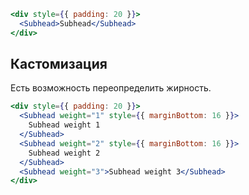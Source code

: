 ```jsx { "props": { "layout": false, "iframe": false } }
<div style={{ padding: 20 }}>
  <Subhead>Subhead</Subhead>
</div>
```

## Кастомизация

Есть возможность переопределить жирность.

```jsx { "props": { "layout": false, "iframe": false } }
<div style={{ padding: 20 }}>
  <Subhead weight="1" style={{ marginBottom: 16 }}>
    Subhead weight 1
  </Subhead>
  <Subhead weight="2" style={{ marginBottom: 16 }}>
    Subhead weight 2
  </Subhead>
  <Subhead weight="3">Subhead weight 3</Subhead>
</div>
```
